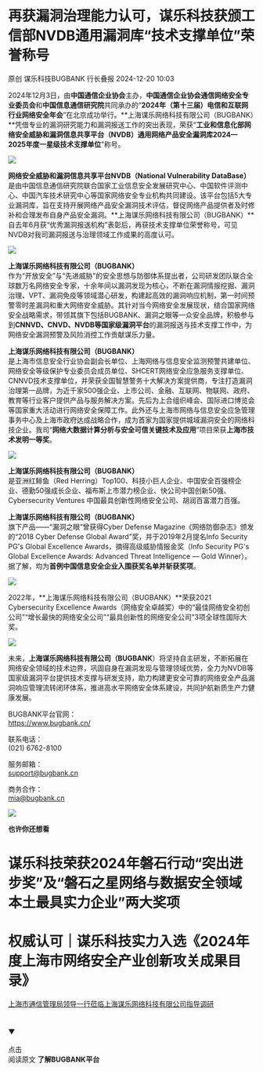 #  再获漏洞治理能力认可，谋乐科技获颁工信部NVDB通用漏洞库“技术支撑单位”荣誉称号   
原创 谋乐科技BUGBANK  行长叠报   2024-12-20 10:03  
  
2024年12月3日，由**中国通信企业协会**主办，**中国通信企业协会通信网络安全专业委员会**和**中国信息通信研究院**共同承办的“**2024年（第十三届）电信和互联网行业网络安全年会**”在北京成功举行。**上海谋乐网络科技有限公司（BUGBANK）**凭借专业的漏洞研究能力和漏洞报送工作的突出表现，荣获“**工业和信息化部网络安全威胁和漏洞信息共享平台（NVDB）通用网络产品安全漏洞库2024—2025年度一星级技术支撑单位**”称号。  
  
![](https://mmbiz.qpic.cn/sz_mmbiz_jpg/X7M4u244hsyrxmBd89biau42iaiaAMsdLiaKlOicicSNLUTxZgMtHZBPiaFudL4ZU2352vnz71DHwU6ZGkKyRSWmsaKHw/640?wx_fmt=other&from=appmsg&tp=webp&wxfrom=5&wx_lazy=1&wx_co=1 "")  
  
**网络安全威胁和漏洞信息共享平台NVDB（National Vulnerability DataBase）**  
是由中国信息通信研究院联合国家工业信息安全发展研究中心、中国软件评测中心、中国汽车技术研究中心等国家网络安全专业机构共同建设。该平台包括5大专业漏洞库，旨在支持开展网络产品安全漏洞技术评估，督促网络产品提供者及时修补和合理发布自身产品安全漏洞。**上海谋乐网络科技有限公司（BUGBANK）**自去年6月获“优秀漏洞报送机构”表彰后，再获技术支撑单位荣誉称号，可见NVDB对我司漏洞报送与治理领域工作成果的高度认可。  
  
![](https://mmbiz.qpic.cn/sz_mmbiz_jpg/ndicuTO22p686xibdLjrI7ZVh8tibbI6kwibGjKlNxcGH22UwDsJI4kZjLRntELHHyohNuqs0MNDPTCEMgwOj3JyQA/640?wx_fmt=jpeg&from=appmsg "")  
  
**上海谋乐网络科技有限公司（BUGBANK）**  
作为“开放安全”与“先进威胁”的安全思想与防御体系提出者，公司研发团队联合全球数万名网络安全专家，十余年间以漏洞发现为核心，不断在漏洞情报挖掘、漏洞治理、VPT、漏洞免疫等领域潜心研发，构建起高效的漏洞响应机制，第一时间预警零时差漏洞和重大网络安全威胁。其针对当今网络安全发展现状，结合国家网络安全战略需求，带领其旗下包括BUGBANK、漏洞之眼等一众安全品牌，积极参与到**CNNVD、CNVD、NVDB等国家级漏洞平台**的漏洞报送与技术支撑工作中，为网络安全漏洞预警及风险消控工作贡献谋乐力量。  
  
**上海谋乐网络科技有限公司（BUGBANK）**  
是上海市信息安全行业协会副会长单位、上海网络与信息安全监测预警共建单位、网络安全等级保护专业委员会成员单位、SHCERT网络安全应急服务支撑单位、CNNVD技术支撑单位，并荣获全国智慧警务十大解决方案提供商，专注打造漏洞治理第一品牌，为近千家500强企业、上市公司、金融、互联网、物联网、政府、教育等行业客户提供产品与服务解决方案。先后为上合组织峰会、国际进口博览会等国家重大活动进行网络安全保障工作。此外还与上海市网络与信息安全应急管理事务中心及上海市政府达成战略合作，成为首家为国家提供城域漏洞安全的网络科技企业。我司“**网络大数据计算分析与安全可信关键技术及应用**”项目荣获**上海市技术发明一等奖**。  
  
![](https://mmbiz.qpic.cn/sz_mmbiz_png/ndicuTO22p6icfl47Pp3VaZ5IxyRaBw3fw6oyQVHib2EVE0gXcXrC66lOLyC1MU0z5oILaog5oJ7VZEr22xxcsSYg/640?wx_fmt=other&from=appmsg&wxfrom=5&wx_lazy=1&wx_co=1&tp=webp "")  
  
**上海谋乐网络科技有限公司（BUGBANK）**  
是亚洲红鲱鱼（Red Herring）Top100、科技小巨人企业、中国安全百强榜企业、德勤50强成长企业、福布斯上市潜力榜企业、快公司中国创新50强、Cybersecurity Ventures 中国最具创新性网络安全公司、胡润百富潜力百强。  
  
**上海谋乐网络科技有限公司（BUGBANK）**  
旗下产品——“漏洞之眼”曾获得Cyber Defense Magazine《网络防御杂志》颁发的“2018 Cyber Defense Global Award”奖，并于2019年2月提名Info Security PG's Global Excellence Awards，摘得高级威胁情报金奖（Info Security PG's Global Excellence Awards: Advanced Threat Intelligence — Gold Winner）。据了解，均为**首例中国信息安全企业入围获奖名单并斩获奖项**。  
  
![](https://mmbiz.qpic.cn/sz_mmbiz_jpg/ndicuTO22p69eScZ9uiaYSyZJgcMibFUntVfqIl5O6H2GWw0Ado1kYx3aKIiaRaicyPtvFicN8wwT2UopuM56DtCmfpw/640?wx_fmt=other&from=appmsg&wxfrom=5&wx_lazy=1&wx_co=1&tp=webp "")  
  
2022年，**上海谋乐网络科技有限公司（BUGBANK）**荣获2021 Cybersecurity Excellence Awards（网络安全卓越奖）中的“最佳网络安全初创公司”“增长最快的网络安全公司”“最具创新性的网络安全公司”3项全球性国际大奖。  
  
![](https://mmbiz.qpic.cn/sz_mmbiz_jpg/ndicuTO22p69eScZ9uiaYSyZJgcMibFUntVdndb7DLTv7bOUn0Y5awDibb98vRicmWMumFbgEfoy7hv583whl79bfag/640?wx_fmt=other&from=appmsg&wxfrom=5&wx_lazy=1&wx_co=1&tp=webp "")  
  
未来，**上海谋乐网络科技有限公司（BUGBANK**）将坚持自主研发，不断拓展在网络安全领域的技术边界，巩固自身在漏洞发现与管理领域优势，全力为NVDB等国家级漏洞平台提供技术支撑与研发支持，助力构建更安全可靠的网络安全产品漏洞响应管理流转闭环体系，推进高水平网络安全体系建设，共同护航新质生产力健康发展。  
  
BUGBANK平台官网：  
https://www.bugbank.cn/  
  
联系电话：  
(021) 6762-8100  
  
服务邮箱：  
support@bugbank.cn  
  
商务合作：  
mia@bugbank.cn  
  
![](https://mmbiz.qpic.cn/sz_mmbiz_jpg/ndicuTO22p69ozBysZQARC0zZjogkfbxqucVyQLibeziafZZIpfc8pMmH7hnQbiaKYhyGU4zOtiaJQv4icU2jGC22pzg/640?wx_fmt=other&wxfrom=5&wx_lazy=1&wx_co=1&retryload=2&tp=webp "")  
  
**也许你还想看**  
  
[](https://mp.weixin.qq.com/s?__biz=MzAxODg1MDMwOQ==&mid=2247506851&idx=1&sn=f4166c490ff93b4d9348bc67173b29b0&scene=21#wechat_redirect)  
# 谋乐科技荣获2024年磐石行动“突出进步奖”及“磐石之星网络与数据安全领域本土最具实力企业”两大奖项  
  
[](https://mp.weixin.qq.com/s?__biz=MzAxODg1MDMwOQ==&mid=2247506823&idx=1&sn=26b131fdf8197f4abb4f5a87ba17cefe&scene=21#wechat_redirect)  
# 权威认可｜谋乐科技实力入选《2024年度上海市网络安全产业创新攻关成果目录》  
  
[](https://mp.weixin.qq.com/s?__biz=MzAxODg1MDMwOQ==&mid=2247506770&idx=1&sn=ce01dbb06adb770916692f3c60a8bc1c&scene=21#wechat_redirect)  
  
[上海市通信管理局领导一行莅临上海谋乐网络科技有限公司指导调研](https://mp.weixin.qq.com/s?__biz=MzAxODg1MDMwOQ==&mid=2247506770&idx=1&sn=ce01dbb06adb770916692f3c60a8bc1c&scene=21#wechat_redirect)  
  
#   
  
▼  
   
点击  
阅读原文 **了解BUGBANK平台**  
  
